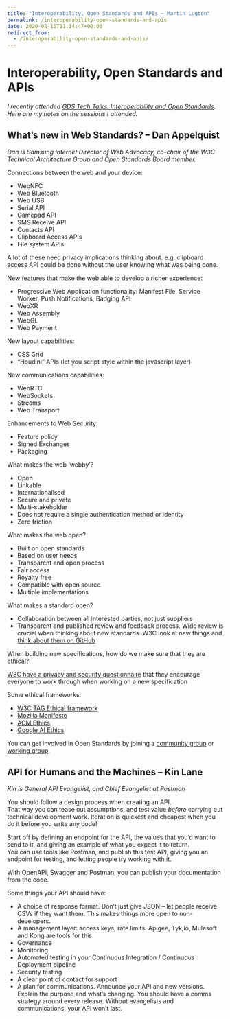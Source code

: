 ```yaml
---
title: "Interoperability, Open Standards and APIs – Martin Lugton"
permalink: /interoperability-open-standards-and-apis
date: 2020-02-15T11:14:47+00:00
redirect_from:
  - /interoperability-open-standards-and-apis/
---
```


# Interoperability, Open Standards and APIs

*I recently attended [GDS Tech Talks: Interoperability and Open Standards](https://www.eventbrite.co.uk/e/gds-tech-talks-interoperability-and-open-standards-tickets-89225117729#). Here are my notes on the sessions I attended.*

## What’s new in Web Standards? – Dan Appelquist

*Dan is Samsung Internet Director of Web Advocacy, co-chair of the W3C Technical Architecture Group and Open Standards Board member.*

Connections between the web and your device: 

- WebNFC
- Web Bluetooth
- Web USB
- Serial API
- Gamepad API
- SMS Receive API
- Contacts API
- Clipboard Access APIs
- File system APIs

A lot of these need privacy implications thinking about. e.g. clipboard access API could be done without the user knowing what was being done.

New features that make the web able to develop a richer experience:

- Progressive Web Application functionality: Manifest File, Service Worker, Push Notifications, Badging API
- WebXR
- Web Assembly
- WebGL
- Web Payment

New layout capabilities:

- CSS Grid
- “Houdini” APIs (let you script style within the javascript layer)

New communications capabilities:

- WebRTC
- WebSockets
- Streams
- Web Transport

Enhancements to Web Security:

- Feature policy
- Signed Exchanges
- Packaging

What makes the web ‘webby’?

- Open
- Linkable
- Internationalised
- Secure and private
- Multi-stakeholder
- Does not require a single authentication method or identity
- Zero friction

What makes the web open?

- Built on open standards
- Based on user needs
- Transparent and open process
- Fair access
- Royalty free
- Compatible with open source
- Multiple implementations

What makes a standard open?

- Collaboration between all interested parties, not just suppliers
- Transparent and published review and feedback process. Wide review is crucial when thinking about new standards. W3C look at new things and [think about them on GitHub](https://github.com/w3ctag/design-reviews/issues)

When building new specifications, how do we make sure that they are ethical?

[W3C have a privacy and security questionnaire](https://www.w3.org/TR/security-privacy-questionnaire/) that they encourage everyone to work through when working on a new specification

Some ethical frameworks:

- [W3C TAG Ethical framework](https://www.w3.org/2001/tag/doc/ethical-web-principles/)
- [Mozilla Manifesto](https://www.mozilla.org/en-GB/about/manifesto/)
- [ACM Ethics](https://www.acm.org/code-of-ethics)
- [Google AI Ethics](https://ai.google/principles/)

You can get involved in Open Standards by joining a [community group](https://www.w3.org/community/) or [working group](https://www.w3.org/Consortium/activities).

## API for Humans and the Machines – Kin Lane

*Kin is General API Evangelist, and Chief Evangelist at Postman*

You should follow a design process when creating an API.  
That way you can tease out assumptions, and test value *before* carrying out technical development work. Iteration is quickest and cheapest when you do it before you write any code!

Start off by defining an endpoint for the API, the values that you’d want to send to it, and giving an example of what you expect it to return.  
You can use tools like Postman, and publish this test API, giving you an endpoint for testing, and letting people try working with it.

With OpenAPI, Swagger and Postman, you can publish your documentation from the code.

Some things your API should have:

- A choice of response format. Don’t just give JSON – let people receive CSVs if they want them. This makes things more open to non-developers.
- A management layer: access keys, rate limits. Apigee, Tyk,io, Mulesoft and Kong are tools for this.
- Governance
- Monitoring
- Automated testing in your Continuous Integration / Continuous Deployment pipeline
- Security testing
- A clear point of contact for support
- A plan for communications. Announce your API and new versions. Explain the purpose and what’s changing. You should have a comms strategy around every release. Without evangelists and communications, your API won’t last.
